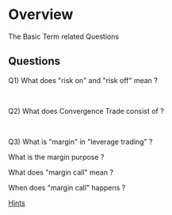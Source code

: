 
# Overview 

The Basic Term related Questions 

## Questions 

Q1) What does "risk on" and "risk off" mean ? 

<br/>

Q2) What does Convergence Trade consist of ? 

<br/>

Q3) What is "margin" in "leverage trading" ? 

What is the margin purpose ? 

What does "margin call" mean ? 

When does "margin call" happens ? 

[Hints](questions_basicterms1_margin1_h1.md)







